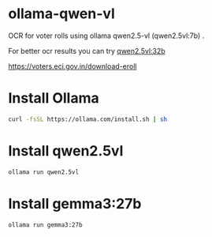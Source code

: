 # ollama-qwen-vl

OCR for voter rolls using ollama qwen2.5-vl (qwen2.5vl:7b) .

For better ocr results you can try [qwen2.5vl:32b](https://ollama.com/library/qwen2.5vl)

https://voters.eci.gov.in/download-eroll



# Install Ollama
```bash
curl -fsSL https://ollama.com/install.sh | sh
```

# Install qwen2.5vl

```bash
ollama run qwen2.5vl
```

# Install gemma3:27b
```bash
ollama run gemma3:27b
```
